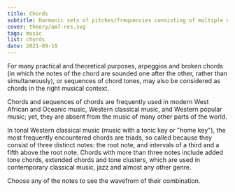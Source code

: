 ```yaml
---
title: Chords
subtitle: Harmonic sets of pitches/frequencies consisting of multiple notes that are heard as if sounding simultaneously
cover: theory/am7-res.svg
tags: music
list: chords
date: 2021-09-10
---
```





For many practical and theoretical purposes, arpeggios and broken chords (in which the notes of the chord are sounded one after the other, rather than simultaneously), or sequences of chord tones, may also be considered as chords in the right musical context.

Chords and sequences of chords are frequently used in modern West African and Oceanic music, Western classical music, and Western popular music; yet, they are absent from the music of many other parts of the world.

In tonal Western classical music (music with a tonic key or "home key"), the most frequently encountered chords are triads, so called because they consist of three distinct notes: the root note, and intervals of a third and a fifth above the root note. Chords with more than three notes include added tone chords, extended chords and tone clusters, which are used in contemporary classical music, jazz and almost any other genre.

Choose any of the notes to see the wavefrom of their combination.

<client-only >
  <chord-form />
</client-only>


